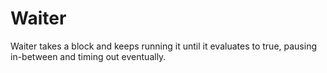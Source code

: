 Waiter
======

Waiter takes a block and keeps running it until it evaluates to true, pausing in-between and timing out eventually.